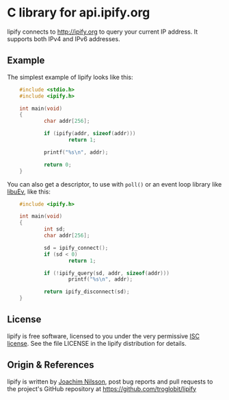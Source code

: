 C library for api.ipify.org
===========================

lipify connects to http://ipify.org to query your current IP address.
It supports both IPv4 and IPv6 addresses.


Example
-------

The simplest example of lipify looks like this:

```C
    #include <stdio.h>
    #include <ipify.h>

    int main(void)
    {
            char addr[256];

            if (ipify(addr, sizeof(addr)))
                    return 1;

            printf("%s\n", addr);

            return 0;
    }
```

You can also get a descriptor, to use with `poll()` or an event loop library like
[libuEv](https://github.com/troglobit/libuev), like this:


```C
    #include <ipify.h>

    int main(void)
    {
            int sd;
            char addr[256];

            sd = ipify_connect();
            if (sd < 0)
                    return 1;

            if (!ipify_query(sd, addr, sizeof(addr)))
                    printf("%s\n", addr);

            return ipify_disconnect(sd);
    }
```


License
-------

lipify is free software, licensed to you under the very permissive
[ISC license](https://en.wikipedia.org/wiki/ISC_license).  See the
file LICENSE in the lipify distribution for details.


Origin & References
-------------------

lipify is written by [Joachim Nilsson](http://troglobit.com), post
bug reports and pull requests to the project's GitHub repository at
https://github.com/troglobit/lipify
